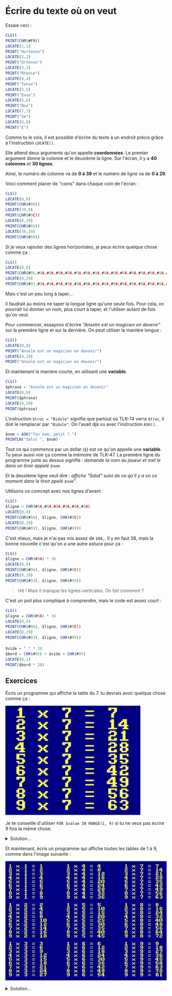 # Écrire du texte où on veut

Essaie ceci :

```ts
CLS()
PRINT(CHR(#F9))
LOCATE(1,1)
PRINT("Hortense")
LOCATE(2,2)
PRINT("Ortense")
LOCATE(3,3)
PRINT("Rtense")
LOCATE(4,4)
PRINT("Tense")
LOCATE(5,5)
PRINT("Ense")
LOCATE(6,6)
PRINT("Nse")
LOCATE(7,7)
PRINT("Se")
LOCATE(8,8)
PRINT("E")
```

Comme tu le vois, il est possible d'écrire du texte à un endroit précis grâce à
l'instruction `LOCATE()`.

Elle attend deux arguments qu'on appelle __coordonnées__.
Le premier argument donne la colonne et le deuxième la ligne.
Sur l'écran, il y a __40 colonnes__ et __30 lignes__.

Ainsi, le numéro de colonne va de __0 à 39__ et le numéro de ligne va de __0 à 29__.

Voici comment placer de "coins" dans chaque coin de l'écran :

```ts
CLS()
LOCATE(0,0)
PRINT(CHR(#96))
LOCATE(39,0)
PRINT(CHR(#9C))
LOCATE(0,29)
PRINT(CHR(#93))
LOCATE(39,29)
PRINT(CHR(#99))
```

Si je veux rajouter des lignes horizontales, je peux écrire quelque chose comme ça :

```ts
CLS()
LOCATE(0,0)
PRINT(CHR(#96,#9A,#9A,#9A,#9A,#9A,#9A,#9A,#9A,#9A,#9A,#9A,#9A,#9A,#9A,#9A,#9A,#9A,#9A,#9A,#9A,#9A,#9A,#9A,#9A,#9A,#9A,#9A,#9A,#9A,#9A,#9A,#9A,#9A,#9A,#9A,#9A,#9A,#9A,#9C))
LOCATE(0,29)
PRINT(CHR(#93,#9A,#9A,#9A,#9A,#9A,#9A,#9A,#9A,#9A,#9A,#9A,#9A,#9A,#9A,#9A,#9A,#9A,#9A,#9A,#9A,#9A,#9A,#9A,#9A,#9A,#9A,#9A,#9A,#9A,#9A,#9A,#9A,#9A,#9A,#9A,#9A,#9A,#9A,#99))
```

Mais c'est un peu long à taper...

Il faudrait au moins ne taper la longue ligne qu'une seule fois.
Pour cela, on pourrait lui donner un nom, plus court à taper, et l'utiliser autant de fois qu'on veut.

Pour commencer, essayons d'écrire _"Anselm est un magicien en devenir"_ sur la première ligne et sur la dernière.
On peut utiliser la manière longue :

```ts
CLS()
LOCATE(0,0)
PRINT("Anselm est un magicien en devenir")
LOCATE(0,29)
PRINT("Anselm est un magicien en devenir")
```

Et maintenant la manière courte, en utilisant une __variable__.

```ts
CLS()
$phrase = "Anselm est un magicien en devenir"
LOCATE(0,0)
PRINT($phrase)
LOCATE(0,29)
PRINT($phrase)
```

L'instruction `$truc = "Bidule"` signifie que partout où TLK-74 verra `$truc`, il doit le remplacer par `"Bidule"`.
On l'avait djà vu avec l'instruction `ASK()`.

```ts
$nom = ASK("Ton nom, petit ? ")
PRINTLN("Salut ", $nom)
```

Tout ce qui commence par un dollar (`$`) est ce qu'on appelle une __variable__.
Tu peux aussi voir ça comme la mémoire de TLK-47.
La première ligne du programme juste au dessus signifie :
_demande la nom au joueur et met le dans un tiroir appelé `$nom`_.

Et la deuxième ligne veut dire : _affiche "Salut" suivi de ce qu'il y a en ce moment dans le tiroir ppelé `$nom`"_.

Utilisons ce comcept avec nos lignes d'avant :

```ts
CLS()
$ligne = CHR(#9A,#9A,#9A,#9A,#9A,#9A)
LOCATE(0,0)
PRINT(CHR(#96), $ligne, CHR(#9C))
LOCATE(0,29)
PRINT(CHR(#93), $ligne, CHR(#99))
```

C'est mieux, mais je n'ai pas mis assez de `$9A,`. Il y en faut 38, mais la bonne nouvelle c'est qu'on a une autre astuce pour ça :

```ts
CLS()
$ligne = CHR(#9A) * 38
LOCATE(0,0)
PRINT(CHR(#96), $ligne, CHR(#9C))
LOCATE(0,29)
PRINT(CHR(#93), $ligne, CHR(#99))
```

> Hé ! Mais il manque les lignes verticales. On fait comment ?

C'est un poil plus compliqué à comprendre, mais le code est assez court :

```ts
CLS()
$ligne = CHR(#9A) * 38
LOCATE(0,0)
PRINT(CHR(#96), $ligne, CHR(#9C))
LOCATE(0,29)
PRINT(CHR(#93), $ligne, CHR(#99))

$vide = " " * 38
$bord = CHR(#95) + $vide + CHR(#95)
LOCATE(0,1)
PRINT($bord * 28)
```

## Exercices

Écris un programme qui affiche la table du 7. tu devrais avoir quelque chose comme ça :

![Table du 7](if-1.webp)

Je te conseille d'utiliser `FOR $value IN RANGE(1, 9)` si tu ne veux pas écrire 9 fois la mēme chose.

<details>
<summary>Solution...</summary>

```ts
RESET()
FOR $valeur IN RANGE(1, 9) {
    PRINTLN($valeur, " x 7 = ", $valeur * 7)
}
```

</details>

Et maintenant, écris un programme qui affiche toutes les tables de 1 à 9, comme dans l'image suivante :

![Toutes les tables](if-2.webp)

<details>
<summary>Solution...</summary>

```ts
RESET()
$x = 0
$y = 0
FOR $table IN RANGE(1, 9) {
  IF $table == 4 {
    $x = 15
    $y = 0
  }
  IF $table == 7 {
    $x = 30
    $y = 0
  }
  FOR $valeur IN RANGE(1, 9) {
    LOCATE($x, $y)
    PRINT($valeur, " x ", $table, " = ", $valeur * $table)
    $y = $y + 1
  }
  $y = $y + 1
}
```

</details>
